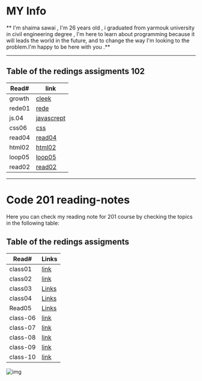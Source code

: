 # MY Info

 ** I'm shaima sawai , I'm 26 years old , i graduated from yarmouk university in civil engineering degree , I'm here to learn about programming because it will leads the world in the future, and to change the way I'm looking to the problem.I'm happy to be here with you .**
 ____

## Table of the redings assigments 102

  Read# | link 
------------ | -------------
growth | [cleek](https://replit.com/@shaimasawai/reading-notes#README.md)
rede01 | [rede](./rede01.md)
js.04 | [javascrept](./reading04.md)
css06 | [css](./css.md)
read04 | [read04](./reade04.md)
html02 | [html02](./html02.md)
loop05 | [loop05](./loop05.md)
read02 | [read02](./read02)

____

# Code 201 reading-notes

Here you can check my reading note for 201 course by checking the topics in the following table:

## Table of the redings assigments


| Read# | Links |
|------|-------|
| class01 | [link](./class01.md) |
| class02 | [link](./class-02.md) |
| class03 | [Links](./class03.md) |
| class04 | [Links](./class04.md) |
| Read05 | [Links](./read05.md) |
|class-06 | [link](./class-06.md)|
|class-07 | [link](./class-07.md)|
|class-08 | [link](./class08.md)|
|class-09 | [link](./class-09.md)|
|class-10 | [link](./class10.md)|




![img](https://notionpress.com/blog/wp-content/uploads/2015/07/table-of-contents1.jpg)








